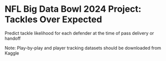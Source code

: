 # NFL Big Data Bowl 2024 Project: Tackles Over Expected
Predict tackle likelihood for each defender at the time of pass delivery or handoff

Note: Play-by-play and player tracking datasets should be downloaded from Kaggle
